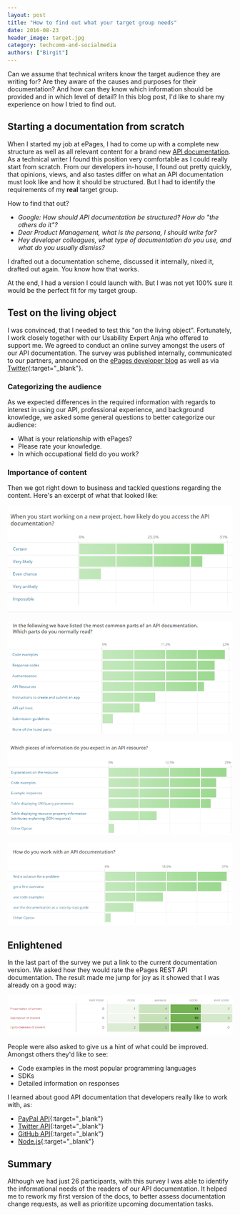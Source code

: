```yaml
---
layout: post
title: "How to find out what your target group needs"
date: 2016-08-23
header_image: target.jpg
category: techcomm-and-socialmedia
authors: ["Birgit"]
---
```


Can we assume that technical writers know the target audience they are writing for?
Are they aware of the causes and purposes for their documentation?
And how can they know which information should be provided and in which level of detail?
In this blog post, I'd like to share my experience on how I tried to find out.

## Starting a documentation from scratch

When I started my job at ePages, I had to come up with a complete new structure as well as all relevant content for a brand new [API documentation](/apps).
As a technical writer I found this position very comfortable as I could really start from scratch.
From our developers in-house, I found out pretty quickly, that opinions, views, and also tastes differ on what an API documentation must look like and how it should be structured.
But I had to identify the requirements of my **real** target group.

How to find that out?

* *Google: How should API documentation be structured?
How do "the others do it"?*
* *Dear Product Management, what is the persona, I should write for?*
* *Hey developer colleagues, what type of documentation do you use, and what do you usually dismiss?*

I drafted out a documentation scheme, discussed it internally, nixed it, drafted out again.
You know how that works.

At the end, I had a version I could launch with.
But I was not yet 100% sure it would be the perfect fit for my target group.

## Test on the living object

I was convinced, that I needed to test this "on the living object".
Fortunately, I work closely together with our Usability Expert Anja who offered to support me.
We agreed to conduct an online survey amongst the users of our API documentation.
The survey was published internally, communicated to our partners, announced on the [ePages developer blog](/blog) as well as via [Twitter](https://twitter.com/epagesdevs){:target="_blank"}.

### Categorizing the audience

As we expected differences in the required information with regards to interest in using our API, professional experience, and background knowledge, we asked some general questions to better categorize our audience:

* What is your relationship with ePages?
* Please rate your knowledge.
* In which occupational field do you work?

### Importance of content

Then we got right down to business and tackled questions regarding the content.
Here's an excerpt of what that looked like:

![](/assets/img/pages/blog/images/blog-api-survey-1.png)

![](/assets/img/pages/blog/images/blog-api-survey-2.png)

![](/assets/img/pages/blog/images/blog-api-survey-3.png)

![](/assets/img/pages/blog/images/blog-api-survey-4.png)

## Enlightened

In the last part of the survey we put a link to the current documentation version.
We asked how they would rate the ePages REST API documentation.
The result made me jump for joy as it showed that I was already on a good way:

![](/assets/img/pages/blog/images/blog-api-survey-5.png)

People were also asked to give us a hint of what could be improved.
Amongst others they'd like to see:

* Code examples in the most popular programming languages
* SDKs
* Detailed information on responses

I learned about good API documentation that developers really like to work with, as:

* [PayPal API](https://developer.paypal.com/docs/api/){:target="_blank"}
* [Twitter API](https://dev.twitter.com/overview/documentation){:target="_blank"}
* [GitHub API](https://developer.github.com/){:target="_blank"}
* [Node.js](https://nodejs.org/api/all.html){:target="_blank"}

## Summary

Although we had just 26 participants, with this survey I was able to identify the informational needs of the readers of our API documentation.
It helped me to rework my first version of the docs, to better assess documentation change requests, as well as prioritize upcoming documentation tasks.
